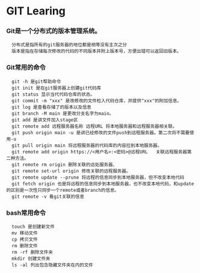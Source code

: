 # GIT Learing
### Git是一个分布式的版本管理系统。
      分布式是指所有的git服务器的地位都是相等没有主次之分
      版本是指在存储每次修改的代码的不同版本并附上版本号，方便出错可以返回旧版本。
### Git常用的命令
      git -h 是git帮助命令
      git init 是在git服务器上创建git代码库
      git status 显示当代代码仓库的状态。
      git commit -m "xxx" 是改修改的文件检入代码仓库，并提供"xxx"的附加信息。
      git log 是查看存储了的版本以及信息
      git branch -M main 是更改分支名字为main。
      git add 是讲文件加入stage区
      git remote add 远程服务器名称 远程URL 将本地服务器和远程服务器相关联。
      git push origin main -u 是讲已经修改的文件push到远程服务器。第二次将不需要使用-u
      git pull origin main 将远程服务器的代码库的内容拉到本地服务器。
      git remote add origin https://<用户名>:<密码>@远程URL   关联远程服务器第二种方法。
      git remote rm origin 删除关联的远处服务器、
      git remote set-url origin 修改关联的远程服务器。
      git remote update --prune 将远程的信息同步到本地服务器，但不改变本地代码
      git fetch origin 也是将远程的信息同步到本地服务器，也不改变本地代码，和update的区别是一次性只同步一个remote或者branch的信息。
      git remote -v 看git关联的信息
### bash常用命令
      touch 是创建新文件
      mv 移动文件
      cp 拷贝文件
      rm 删除文件
      rm -rf 删除文件夹
      mkdir 创建文件夹
      ls -al 列出包含隐藏文件夹在内的文件

      
